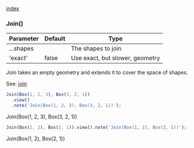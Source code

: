 [index](../../nb/api/index.md)
### Join()
Parameter|Default|Type
---|---|---
...shapes||The shapes to join
'exact'|false|Use exact, but slower, geometry

Join takes an empty geometry and extends it to cover the space of shapes.

See: [join](../../nb/api/join.md)

```JavaScript
Join(Box(1, 2, 3), Box(3, 2, 1))
  .view()
  .note('Join(Box(1, 2, 3), Box(3, 2, 1))');
```

Join(Box(1, 2, 3), Box(3, 2, 1))

```JavaScript
Join(Box(1, 2), Box(2, 1)).view().note('Join(Box(1, 2), Box(2, 1))');
```

Join(Box(1, 2), Box(2, 1))
